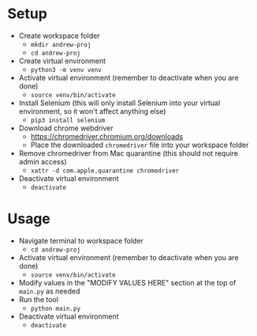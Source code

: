 # Setup
- Create workspace folder
  - `mkdir andrew-proj`
  - `cd andrew-proj`
- Create virtual environment
  - `python3 -m venv venv`
- Activate virtual environment (remember to deactivate when you are done)
  - `source venv/bin/activate`
- Install Selenium (this will only install Selenium into your virtual environment, so it won't affect anything else)
  - `pip3 install selenium`
- Download chrome webdriver
  - https://chromedriver.chromium.org/downloads
  - Place the downloaded `chromedriver` file into your workspace folder
- Remove chromedriver from Mac quarantine (this should not require admin access)
  - `xattr -d com.apple.quarantine chromedriver`
- Deactivate virtual environment
  - `deactivate`

# Usage
- Navigate terminal to workspace folder
  - `cd andrew-proj`
- Activate virtual environment (remember to deactivate when you are done)
  - `source venv/bin/activate`
- Modify values in the "MODIFY VALUES HERE" section at the top of `main.py` as needed
- Run the tool
  - `python main.py`
- Deactivate virtual environment
  - `deactivate`
